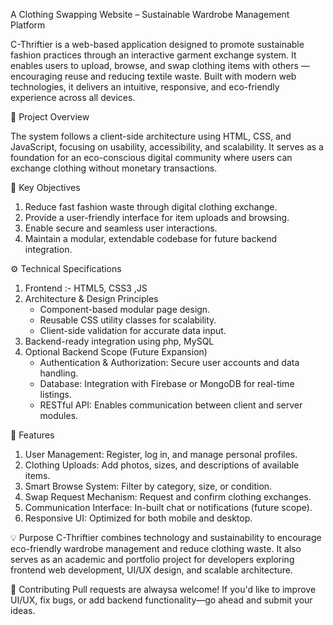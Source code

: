 A Clothing Swapping Website – Sustainable Wardrobe Management Platform

C-Thriftier is a web-based application designed to promote sustainable fashion practices through an interactive garment exchange system.
It enables users to upload, browse, and swap clothing items with others — encouraging reuse and reducing textile waste.
Built with modern web technologies, it delivers an intuitive, responsive, and eco-friendly experience across all devices.

🧠 Project Overview

The system follows a client-side architecture using HTML, CSS, and JavaScript, focusing on usability, accessibility, and scalability.
It serves as a foundation for an eco-conscious digital community where users can exchange clothing without monetary transactions.

🎯 Key Objectives
1) Reduce fast fashion waste through digital clothing exchange.
2) Provide a user-friendly interface for item uploads and browsing.
3) Enable secure and seamless user interactions.
4) Maintain a modular, extendable codebase for future backend integration.

⚙️ Technical Specifications
1) Frontend :- HTML5, CSS3 ,JS
2) Architecture & Design Principles
   - Component-based modular page design.
   - Reusable CSS utility classes for scalability.
   - Client-side validation for accurate data input.
4) Backend-ready integration using php, MySQL
5) Optional Backend Scope (Future Expansion)
     - Authentication & Authorization: Secure user accounts and data handling.
     - Database: Integration with Firebase or MongoDB for real-time listings.
     - RESTful API: Enables communication between client and server modules.

🚀 Features
1) User Management: Register, log in, and manage personal profiles.
2) Clothing Uploads: Add photos, sizes, and descriptions of available items.
3) Smart Browse System: Filter by category, size, or condition.
4) Swap Request Mechanism: Request and confirm clothing exchanges.
5) Communication Interface: In-built chat or notifications (future scope).
6) Responsive UI: Optimized for both mobile and desktop.

💡 Purpose
C-Thriftier combines technology and sustainability to encourage eco-friendly wardrobe management and reduce clothing waste.
It also serves as an academic and portfolio project for developers exploring frontend web development, UI/UX design, and scalable architecture.

🤝 Contributing
Pull requests are alwaysa welcome! If you'd like to improve UI/UX, fix bugs, or add backend functionality—go ahead and submit your ideas.
